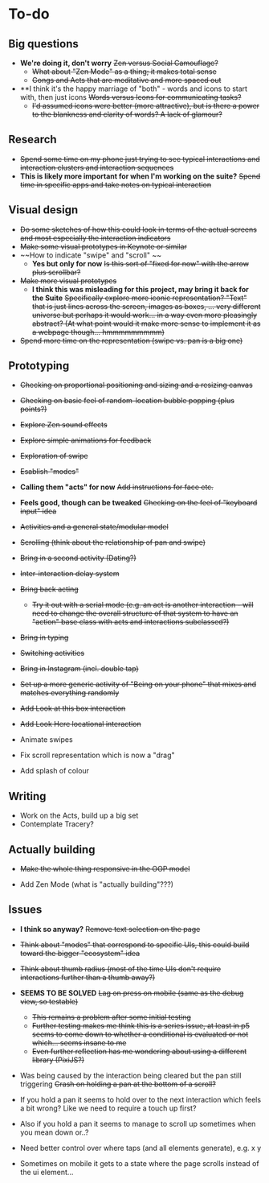 # To-do

## Big questions

- **We're doing it, don't worry** ~~Zen versus Social Camouflage?~~
    - ~~What about "Zen Mode" as a thing; it makes total sense~~
    - ~~Gongs and Acts that are meditative and more spaced out~~
- **I think it's the happy marriage of "both" - words and icons to start with, then just icons ~~Words versus Icons for communicating tasks?~~
    - ~~I'd assumed icons were better (more attractive), but is there a power to the blankness and clarity of words? A lack of glamour?~~

## Research

- ~~Spend some time on my phone just trying to see typical interactions and interaction clusters and interaction sequences~~
- **This is likely more important for when I'm working on the suite?** ~~Spend time in specific apps and take notes on typical interaction~~

## Visual design

- ~~Do some sketches of how this could look in terms of the actual screens and most especially the interaction indicators~~
- ~~Make some visual prototypes in Keynote or similar~~
- ~~How to indicate "swipe" and "scroll" ~~
    - **Yes but only for now** ~~Is this sort of "fixed for now" with the arrow plus scrollbar?~~
- ~~Make more visual prototypes~~
    - **I think this was misleading for this project, may bring it back for the Suite** ~~Specifically explore more iconic representation? "Text" that is just lines across the screen, images as boxes, ... very different universe but perhaps it would work... in a way even more pleasingly abstract? (At what point would it make more sense to implement it as a webpage though... hmmmmmmmmm)~~
- ~~Spend more time on the representation (swipe vs. pan is a big one)~~

## Prototyping

- ~~Checking on proportional positioning and sizing and a resizing canvas~~
- ~~Checking on basic feel of random-location bubble popping (plus points?)~~
- ~~Explore Zen sound effects~~
- ~~Explore simple animations for feedback~~
- ~~Exploration of swipe~~
- ~~Esablish "modes"~~
- **Calling them "acts" for now** ~~Add instructions for face etc.~~
- **Feels good, though can be tweaked** ~~Checking on the feel of "keyboard input" idea~~
- ~~Activities and a general state/modular model~~
- ~~Scrolling (think about the relationship of pan and swipe)~~
- ~~Bring in a second activity (Dating?)~~
- ~~Inter-interaction delay system~~
- ~~Bring back acting~~
    - ~~Try it out with a serial mode (e.g. an act is another interaction - will need to change the overall structure of that system to have an "action" base class with acts and interactions subclassed?)~~
- ~~Bring in typing~~
- ~~Switching activities~~
- ~~Bring in Instagram (incl. double tap)~~
- ~~Set up a more generic activity of "Being on your phone" that mixes and matches everything randomly~~
- ~~Add Look at this box interaction~~
- ~~Add Look Here locational interaction~~

- Animate swipes
- Fix scroll representation which is now a "drag"
- Add splash of colour

## Writing

- Work on the Acts, build up a big set
- Contemplate Tracery?

## Actually building

- ~~Make the whole thing responsive in the OOP model~~

- Add Zen Mode (what is "actually building"???)

## Issues

- **I think so anyway?** ~~Remove text selection on the page~~
- ~~Think about "modes" that correspond to specific UIs, this could build toward the bigger "ecosystem" idea~~
- ~~Think about thumb radius (most of the time UIs don't require interactions further than a thumb away?)~~
- **SEEMS TO BE SOLVED** ~~Lag on press on mobile (same as the debug view, so testable)~~
    - ~~This remains a problem after some initial testing~~
    - ~~Further testing makes me think this is a series issue, at least in p5 seems to come down to whether a conditional is evaluated or not which... seems insane to me~~
    - ~~Even further reflection has me wondering about using a different library (PixiJS?)~~
- Was being caused by the interaction being cleared but the pan still triggering ~~Crash on holding a pan at the bottom of a scroll?~~

- If you hold a pan it seems to hold over to the next interaction which feels a bit wrong? Like we need to require a touch up first? 
- Also if you hold a pan it seems to manage to scroll up sometimes when you mean down or..?
- Need better control over where taps (and all elements generate), e.g. x y
- Sometimes on mobile it gets to a state where the page scrolls instead of the ui element...